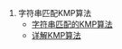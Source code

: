 1. 字符串匹配KMP算法
    - [字符串匹配的KMP算法](http://www.ruanyifeng.com/blog/2013/05/Knuth%E2%80%93Morris%E2%80%93Pratt_algorithm.html)
    - [详解KMP算法](http://www.cnblogs.com/yjiyjige/p/3263858.html)